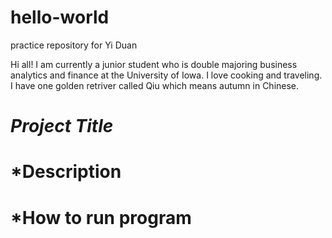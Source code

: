# hello-world
practice repository for Yi Duan

Hi all! I am currently a junior student who is double majoring business analytics and finance at the University of Iowa. I love cooking and traveling. I have one golden retriver called Qiu which means autumn in Chinese.

# *Project Title*

# *Description

# *How to run program

